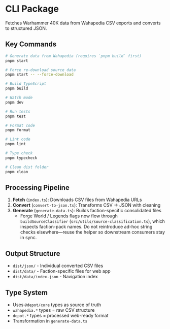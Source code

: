 # CLI Package

Fetches Warhammer 40K data from Wahapedia CSV exports and converts to structured JSON.

## Key Commands

```bash
# Generate data from Wahapedia (requires `pnpm build` first)
pnpm start

# Force re-download source data
pnpm start -- --force-download

# Build TypeScript
pnpm build

# Watch mode
pnpm dev

# Run tests
pnpm test

# Format code
pnpm format

# Lint code
pnpm lint

# Type check
pnpm typecheck

# Clean dist folder
pnpm clean
```

## Processing Pipeline

1. **Fetch** (`index.ts`): Downloads CSV files from Wahapedia URLs
2. **Convert** (`convert-to-json.ts`): Transforms CSV → JSON with cleaning
3. **Generate** (`generate-data.ts`): Builds faction-specific consolidated files
   - Forge World / Legends flags now flow through `buildSourceClassifier` (`src/utils/source-classification.ts`), which inspects faction-pack names. Do not reintroduce ad-hoc string checks elsewhere—reuse the helper so downstream consumers stay in sync.

## Output Structure

- `dist/json/` - Individual converted CSV files
- `dist/data/` - Faction-specific files for web app
- `dist/data/index.json` - Navigation index

## Type System

- Uses `@depot/core` types as source of truth
- `wahapedia.*` types = raw CSV structure
- `depot.*` types = processed web-ready format
- Transformation in `generate-data.ts`
